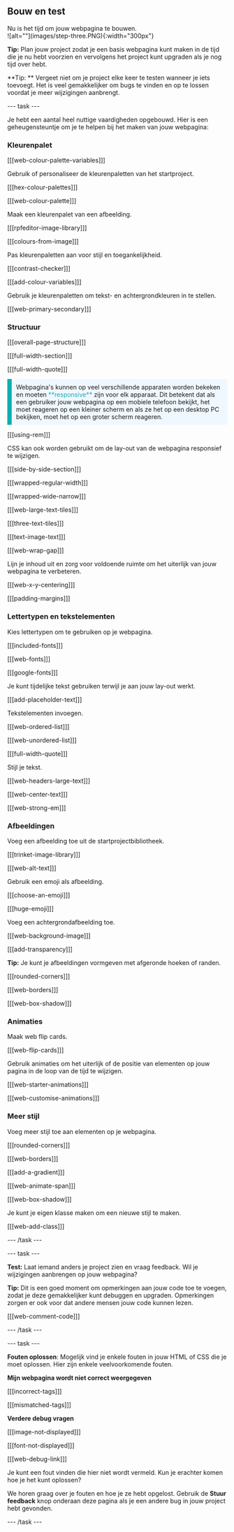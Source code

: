 ## Bouw en test

<div style="display: flex; flex-wrap: wrap">
<div style="flex-basis: 200px; flex-grow: 1; margin-right: 15px;">
Nu is het tijd om jouw webpagina te bouwen. 

</div>
<div>
![alt=""](images/step-three.PNG){:width="300px"}
</div>
</div>

**Tip:** Plan jouw project zodat je een basis webpagina kunt maken in de tijd die je nu hebt voorzien en vervolgens het project kunt upgraden als je nog tijd over hebt.

\*\*Tip: \*\* Vergeet niet om je project elke keer te testen wanneer je iets toevoegt. Het is veel gemakkelijker om bugs te vinden en op te lossen voordat je meer wijzigingen aanbrengt.

--- task ---

Je hebt een aantal heel nuttige vaardigheden opgebouwd. Hier is een geheugensteuntje om je te helpen bij het maken van jouw webpagina:

### Kleurenpalet

[[[web-colour-palette-variables]]]

Gebruik of personaliseer de kleurenpaletten van het startproject.

[[[hex-colour-palettes]]]

[[[web-colour-palette]]]

Maak een kleurenpalet van een afbeelding.

[[[rpfeditor-image-library]]]

[[[colours-from-image]]]

Pas kleurenpaletten aan voor stijl en toegankelijkheid.

[[[contrast-checker]]]

[[[add-colour-variables]]]

Gebruik je kleurenpaletten om tekst- en achtergrondkleuren in te stellen.

[[[web-primary-secondary]]]

### Structuur

[[[overall-page-structure]]]

[[[full-width-section]]]

[[[full-width-quote]]]

<p style="border-left: solid; border-width:10px; border-color: #0faeb0; background-color: aliceblue; padding: 10px;">
Webpagina's kunnen op veel verschillende apparaten worden bekeken en moeten <span style="color: #0faeb0">**responsive**</span> zijn voor elk apparaat. Dit betekent dat als een gebruiker jouw webpagina op een mobiele telefoon bekijkt, het moet reageren op een kleiner scherm en als ze het op een desktop PC bekijken, moet het op een groter scherm reageren. 
</p>

[[[using-rem]]]

CSS kan ook worden gebruikt om de lay-out van de webpagina responsief te wijzigen.

[[[side-by-side-section]]]

[[[wrapped-regular-width]]]

[[[wrapped-wide-narrow]]]

[[[web-large-text-tiles]]]

[[[three-text-tiles]]]

[[[text-image-text]]]

[[[web-wrap-gap]]]

Lijn je inhoud uit en zorg voor voldoende ruimte om het uiterlijk van jouw webpagina te verbeteren.

[[[web-x-y-centering]]]

[[[padding-margins]]]

### Lettertypen en tekstelementen

Kies lettertypen om te gebruiken op je webpagina.

[[[included-fonts]]]

[[[web-fonts]]]

[[[google-fonts]]]

Je kunt tijdelijke tekst gebruiken terwijl je aan jouw lay-out werkt.

[[[add-placeholder-text]]]

Tekstelementen invoegen.

[[[web-ordered-list]]]

[[[web-unordered-list]]]

[[[full-width-quote]]]

Stijl je tekst.

[[[web-headers-large-text]]]

[[[web-center-text]]]

[[[web-strong-em]]]

### Afbeeldingen

Voeg een afbeelding toe uit de startprojectbibliotheek.

[[[trinket-image-library]]]

[[[web-alt-text]]]

Gebruik een emoji als afbeelding.

[[[choose-an-emoji]]]

[[[huge-emoji]]]

Voeg een achtergrondafbeelding toe.

[[[web-background-image]]]

[[[add-transparency]]]

**Tip:** Je kunt je afbeeldingen vormgeven met afgeronde hoeken of randen.

[[[rounded-corners]]]

[[[web-borders]]]

[[[web-box-shadow]]]

### Animaties

Maak web flip cards.

[[[web-flip-cards]]]

Gebruik animaties om het uiterlijk of de positie van elementen op jouw pagina in de loop van de tijd te wijzigen.

[[[web-starter-animations]]]

[[[web-customise-animations]]]

### Meer stijl

Voeg meer stijl toe aan elementen op je webpagina.

[[[rounded-corners]]]

[[[web-borders]]]

[[[add-a-gradient]]]

[[[web-animate-span]]]

[[[web-box-shadow]]]

Je kunt je eigen klasse maken om een nieuwe stijl te maken.

[[[web-add-class]]]

--- /task ---

--- task ---

**Test:** Laat iemand anders je project zien en vraag feedback. Wil je wijzigingen aanbrengen op jouw webpagina?

**Tip:** Dit is een goed moment om opmerkingen aan jouw code toe te voegen, zodat je deze gemakkelijker kunt debuggen en upgraden. Opmerkingen zorgen er ook voor dat andere mensen jouw code kunnen lezen.

[[[web-comment-code]]]

--- /task ---

--- task ---

**Fouten oplossen**: Mogelijk vind je enkele fouten in jouw HTML of CSS die je moet oplossen. Hier zijn enkele veelvoorkomende fouten.

**Mijn webpagina wordt niet correct weergegeven**

[[[incorrect-tags]]]

[[[mismatched-tags]]]

**Verdere debug vragen**

[[[image-not-displayed]]]

[[[font-not-displayed]]]

[[[web-debug-link]]]

Je kunt een fout vinden die hier niet wordt vermeld. Kun je erachter komen hoe je het kunt oplossen?

We horen graag over je fouten en hoe je ze hebt opgelost. Gebruik de **Stuur feedback** knop onderaan deze pagina als je een andere bug in jouw project hebt gevonden.

--- /task ---
